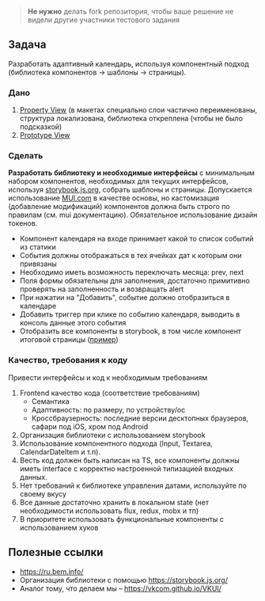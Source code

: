 > **Не нужно** делать fork репозитория, чтобы ваше решение не видели другие участники тестового задания

## Задача
Разработать адаптивный календарь, используя компонентный подход (библиотека компонентов → шаблоны → страницы).
### Дано
1. [Property View](https://www.figma.com/file/dhgGODyhLe2tJtfj6yTtaw/Test-Task-%E2%80%93-Frontend-Dev-v.3-(calendar)?node-id=3320%3A19713) (в макетах специально слои частично переименованы, структура локализована, библиотека откреплена (чтобы не было подсказкой)
1. [Prototype View](https://www.figma.com/proto/dhgGODyhLe2tJtfj6yTtaw/Test-Task-%E2%80%93-Frontend-Dev-v.3-(calendar)?page-id=3320%3A19713&node-id=3320%3A37130&viewport=-84%2C404%2C0.28&scaling=min-zoom&starting-point-node-id=3320%3A37130)

### Сделать
**Разработать библиотеку и необходимые интерфейсы** с минимальным набором компонентов, необходимых для текущих интерфейсов, используя [storybook.js.org](https://storybook.js.org/), собрать шаблоны и страницы. Допускается использование [MUI.com](https://mui.com/) в качестве основы, но кастомизация (добавление модификаций) компонентов должна быть строго по правилам (см. mui документацию). Обязательное использование дизайн токенов.
* Компонент календаря на входе принимает какой то список событий из статики
* События должны отображаться в тех ячейках дат к которым они привязаны
* Необходимо иметь возможность переключать месяца: prev, next
* Поля формы обязательны для заполнения, достаточно примитивно проверять на заполненность и возвращать alert
* При нажатии на "Добавить", событие должно отобразиться в календаре
* Добавить триггер при клике по событию календаря, выводить в консоль данные этого события
* Отобразить все компоненты в storybook, в том числе компонент итоговой страницы ([пример](https://github.com/xmm-group/frontend-test-task/blob/master/src/components/ui/TextInput/index.stories.tsx))

### Качество, требования к коду
Привести интерфейсы и код к необходимым требованиям
1. Frontend качество кода (соответствие требованиям)
   * Семантика
   * Адаптивность: по размеру, по устройству/ос
   * Кроссбраузерность: последние версии десктопных браузеров, сафари под iOS, хром под Android
2. Организация библиотеки с использованием storybook
3. Использование компонентного подхода (Input, Textarea, CalendarDateItem и т.п).
4. Весть код должен быть написан на TS, все компоненты должны иметь interface с корректно настроенной типизацией входных данных.
5. Нет требований к библиотеке управления датами, используйте по своему вкусу
6. Все данные достаточно хранить в локальном state (нет необходимости использовать flux, redux, mobx и тп)
7. В приоритете использовать функциональные компоненты с использованием хуков

## Полезные ссылки
* https://ru.bem.info/
* Организация библиотеки с помощью https://storybook.js.org/
* Аналог тому, что делаем мы – https://vkcom.github.io/VKUI/

